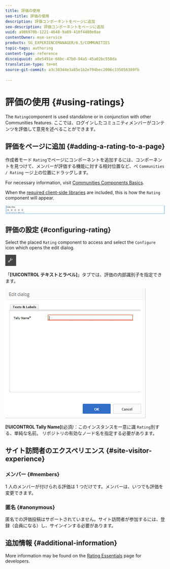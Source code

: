 ```yaml
---
title: 評価の使用
seo-title: 評価の使用
description: 評価コンポーネントをページに追加
seo-description: 評価コンポーネントをページに追加
uuid: a986970b-1221-4648-9a69-410f4480e0ae
contentOwner: msm-service
products: SG_EXPERIENCEMANAGER/6.5/COMMUNITIES
topic-tags: authoring
content-type: reference
discoiquuid: a0e5491e-66bc-47b0-94a5-45a02bc558da
translation-type: tm+mt
source-git-commit: a3c303d4e3a85e1b2e794bec2006c335056309fb

---
```



# 評価の使用 {#using-ratings}

The `Rating`component is used standalone or in conjunction with other Communities features. ここでは、ログインしたコミュニティメンバーがコンテンツを評価して意見を述べることができます。

## 評価をページに追加 {#adding-a-rating-to-a-page}

作成者モード `Rating`でページにコンポーネントを追加するには、コンポーネントを見つけて、メンバーが評価する機能に対する相対位置など、ペ `Communities / Rating` ージ上の位置にドラッグします。

For necessary information, visit [Communities Components Basics](basics.md).

When the [required client-side libraries](rating-basics.md#essentials-for-client-side) are included, this is how the `Rating` component will appear.

![chlimage_1-493](assets/chlimage_1-493.png)

## 評価の設定 {#configuring-rating}

Select the placed `Rating` component to access and select the `Configure` icon which opens the edit dialog.

![chlimage_1-494](assets/chlimage_1-494.png)

「**[!UICONTROL テキストとラベル]**」タブでは、評価の内部識別子を指定できます。

![chlimage_1-495](assets/chlimage_1-495.png)

**[!UICONTROL Tally Name]**(必須&#x200B;*)*：このインスタンスを一意に識 `Rating`別する、単純な名前。 リポジトリの有効なノード名を指定する必要があります。

## サイト訪問者のエクスペリエンス {#site-visitor-experience}

### メンバー {#members}

1 人のメンバーが付けられる評価は 1 つだけです。メンバーは、いつでも評価を変更できます。

### 匿名 {#anonymous}

匿名での評価投稿はサポートされていません。サイト訪問者が参加するには、登録（会員になる）し、サインインする必要があります。

## 追加情報 {#additional-information}

More information may be found on the [Rating Essentials](rating-basics.md) page for developers.
